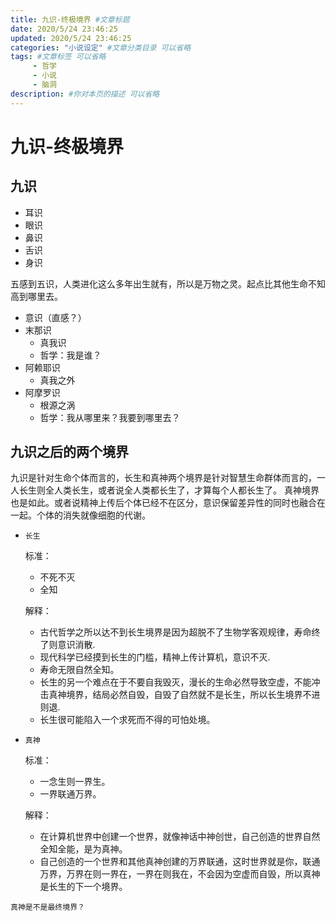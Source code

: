 ```yaml
---
title: 九识-终极境界 #文章标题
date: 2020/5/24 23:46:25
updated: 2020/5/24 23:46:25
categories: "小说设定" #文章分类目录 可以省略
tags: #文章标签 可以省略
     - 哲学
     - 小说
     - 脑洞
description: #你对本页的描述 可以省略
---
```



# 九识-终极境界

## 九识

- 耳识
- 眼识
- 鼻识
- 舌识
- 身识

五感到五识，人类进化这么多年出生就有，所以是万物之灵。起点比其他生命不知高到哪里去。

- 意识（直感？）
- 末那识  
  + 真我识
  + 哲学：我是谁？
- 阿赖耶识
  + 真我之外
- 阿摩罗识
  + 根源之涡
  + 哲学：我从哪里来？我要到哪里去？

<!-- more -->

## 九识之后的两个境界

九识是针对生命个体而言的，长生和真神两个境界是针对智慧生命群体而言的，一人长生则全人类长生，或者说全人类都长生了，才算每个人都长生了。
真神境界也是如此。或者说精神上传后个体已经不在区分，意识保留差异性的同时也融合在一起。个体的消失就像细胞的代谢。

+ `长生`  
  
    标准：
    + 不死不灭
    + 全知    
    
    解释：
    - 古代哲学之所以达不到长生境界是因为超脱不了生物学客观规律，寿命终了则意识消散.
    - 现代科学已经摸到长生的门槛，精神上传计算机，意识不灭.  
    - 寿命无限自然全知。
    + 长生的另一个难点在于不要自我毁灭，漫长的生命必然导致空虚，不能冲击真神境界，结局必然自毁，自毁了自然就不是长生，所以长生境界不进则退.
    + 长生很可能陷入一个求死而不得的可怕处境。

+ `真神`  
  
    标准：  
    - 一念生则一界生。
    - 一界联通万界。

    解释：
    - 在计算机世界中创建一个世界，就像神话中神创世，自己创造的世界自然全知全能，是为真神。
    - 自己创造的一个世界和其他真神创建的万界联通，这时世界就是你，联通万界，万界在则一界在，一界在则我在，不会因为空虚而自毁，所以真神是长生的下一个境界。

`真神是不是最终境界？`